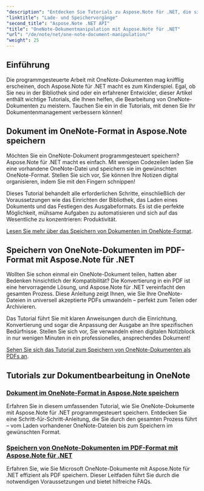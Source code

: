```yaml
---
"description": "Entdecken Sie Tutorials zu Aspose.Note für .NET, die sich auf das Erstellen, Speichern und Konvertieren von OneNote-Dokumenten mit praktischen, leicht verständlichen Beispielen und FAQs konzentrieren."
"linktitle": "Lade- und Speichervorgänge"
"second_title": "Aspose.Note .NET API"
"title": "OneNote-Dokumentmanipulation mit Aspose.Note für .NET"
"url": "/de/note/net/one-note-document-manipulation/"
"weight": 25
---
```


## Einführung

Die programmgesteuerte Arbeit mit OneNote-Dokumenten mag knifflig erscheinen, doch Aspose.Note für .NET macht es zum Kinderspiel. Egal, ob Sie neu in der Bibliothek sind oder ein erfahrener Entwickler, dieser Artikel enthält wichtige Tutorials, die Ihnen helfen, die Bearbeitung von OneNote-Dokumenten zu meistern. Tauchen Sie ein in die Tutorials, mit denen Sie Ihr Dokumentenmanagement verbessern können!

## Dokument im OneNote-Format in Aspose.Note speichern  

Möchten Sie ein OneNote-Dokument programmgesteuert speichern? Aspose.Note für .NET macht es einfach. Mit wenigen Codezeilen laden Sie eine vorhandene OneNote-Datei und speichern sie im gewünschten OneNote-Format. Stellen Sie sich vor, Sie können Ihre Notizen digital organisieren, indem Sie mit den Fingern schnippen!  

Dieses Tutorial behandelt alle erforderlichen Schritte, einschließlich der Voraussetzungen wie das Einrichten der Bibliothek, das Laden eines Dokuments und das Festlegen des Ausgabeformats. Es ist die perfekte Möglichkeit, mühsame Aufgaben zu automatisieren und sich auf das Wesentliche zu konzentrieren: Produktivität.  

[Lesen Sie mehr über das Speichern von Dokumenten im OneNote-Format](./saving-document-to-one-note-format/).  

## Speichern von OneNote-Dokumenten im PDF-Format mit Aspose.Note für .NET  

Wollten Sie schon einmal ein OneNote-Dokument teilen, hatten aber Bedenken hinsichtlich der Kompatibilität? Die Konvertierung in ein PDF ist eine hervorragende Lösung, und Aspose.Note für .NET vereinfacht den gesamten Prozess. Diese Anleitung zeigt Ihnen, wie Sie Ihre OneNote-Dateien in universell akzeptierte PDFs umwandeln – perfekt zum Teilen oder Archivieren.  

Das Tutorial führt Sie mit klaren Anweisungen durch die Einrichtung, Konvertierung und sogar die Anpassung der Ausgabe an Ihre spezifischen Bedürfnisse. Stellen Sie sich vor, Sie verwandeln einen digitalen Notizblock in nur wenigen Minuten in ein professionelles, ansprechendes Dokument!  

[Sehen Sie sich das Tutorial zum Speichern von OneNote-Dokumenten als PDFs an](./saving-one-note-document-pdf/).  

## Tutorials zur Dokumentbearbeitung in OneNote
### [Dokument im OneNote-Format in Aspose.Note speichern](./saving-document-to-one-note-format/)
Erfahren Sie in diesem umfassenden Tutorial, wie Sie OneNote-Dokumente mit Aspose.Note für .NET programmgesteuert speichern. Entdecken Sie eine Schritt-für-Schritt-Anleitung, die Sie durch den gesamten Prozess führt – vom Laden vorhandener OneNote-Dateien bis zum Speichern im gewünschten Format.
### [Speichern von OneNote-Dokumenten im PDF-Format mit Aspose.Note für .NET](./saving-one-note-document-pdf/)
Erfahren Sie, wie Sie Microsoft OneNote-Dokumente mit Aspose.Note für .NET effizient als PDF speichern. Dieser Leitfaden führt Sie durch die notwendigen Voraussetzungen und bietet hilfreiche FAQs.